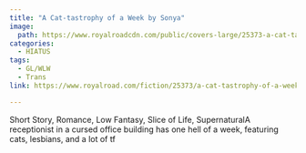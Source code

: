 ```yaml
---
title: "A Cat-tastrophy of a Week by Sonya"
image:
  path: https://www.royalroadcdn.com/public/covers-large/25373-a-cat-tastrophy-of-a-week.jpg
categories:
  - HIATUS
tags:
  - GL/WLW
  - Trans
link: https://www.royalroad.com/fiction/25373/a-cat-tastrophy-of-a-week

---
```

Short Story, Romance, Low Fantasy, Slice of Life, SupernaturalA receptionist in a cursed office building has one hell of a week, featuring cats, lesbians, and a lot of tf

